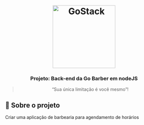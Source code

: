<h1 align="center">
    <img alt="GoStack" src="https://rocketseat-cdn.s3-sa-east-1.amazonaws.com/bootcamp-header.png" width="200px" />
</h1>

<h3 align="center">
  Projeto: Back-end da Go Barber em nodeJS 
</h3>

<blockquote align="center">“Sua única limitação é você mesmo”!</blockquote>


## :rocket: Sobre o projeto

Criar uma aplicação de barbearia para agendamento de horários
